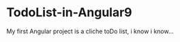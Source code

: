 # TodoList-in-Angular9
 My first Angular project is a cliche toDo list, i know i know...
 
 <img alt="" src="src\assets\readme.gif"/>
